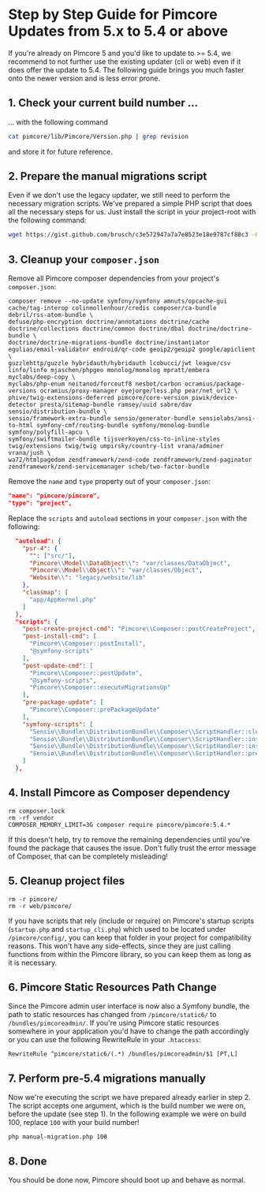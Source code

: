 # Step by Step Guide for Pimcore Updates from 5.x to 5.4 or above

If you're already on Pimcore 5 and you'd like to update to >= 5.4, we recommend to not further use the existing 
updater (cli or web) even if it does offer the update to 5.4. The following guide brings you much faster onto 
the newer version and is less error prone.  

## 1. Check your current build number ...
... with the following command
```bash
cat pimcore/lib/Pimcore/Version.php | grep revision
```
and store it for future reference. 

## 2. Prepare the manual migrations script
Even if we don't use the legacy updater, we still need to perform the necessary migration scripts. 
We've prepared a simple PHP script that does all the necessary steps for us.
Just install the script in your project-root with the following command: 
```bash
wget https://gist.github.com/brusch/c3e572947a7a7e8523e18e9787cf88c3 -O manual-migrations.php
```

## 3. Cleanup your `composer.json`

Remove all Pimcore composer dependencies from your project's `composer.json`: 
```
composer remove --no-update symfony/symfony amnuts/opcache-gui cache/tag-interop colinmollenhour/credis composer/ca-bundle debril/rss-atom-bundle \
defuse/php-encryption doctrine/annotations doctrine/cache doctrine/collections doctrine/common doctrine/dbal doctrine/doctrine-bundle \
doctrine/doctrine-migrations-bundle doctrine/instantiator egulias/email-validator endroid/qr-code geoip2/geoip2 google/apiclient \
guzzlehttp/guzzle hybridauth/hybridauth lcobucci/jwt league/csv linfo/linfo mjaschen/phpgeo monolog/monolog mpratt/embera myclabs/deep-copy \
myclabs/php-enum neitanod/forceutf8 nesbot/carbon ocramius/package-versions ocramius/proxy-manager oyejorge/less.php pear/net_url2 \
phive/twig-extensions-deferred pimcore/core-version piwik/device-detector presta/sitemap-bundle ramsey/uuid sabre/dav sensio/distribution-bundle \
sensio/framework-extra-bundle sensio/generator-bundle sensiolabs/ansi-to-html symfony-cmf/routing-bundle symfony/monolog-bundle symfony/polyfill-apcu \
symfony/swiftmailer-bundle tijsverkoyen/css-to-inline-styles twig/extensions twig/twig umpirsky/country-list vrana/adminer vrana/jush \
wa72/htmlpagedom zendframework/zend-code zendframework/zend-paginator zendframework/zend-servicemanager scheb/two-factor-bundle 
```

Remove the `name` and `type` property out of your `composer.json`: 
```json
"name": "pimcore/pimcore",
"type": "project",
```

Replace the `scripts` and `autoload` sections in your `composer.json` with the following: 
```json
  "autoload": {
    "psr-4": {
      "": ["src/"],
      "Pimcore\\Model\\DataObject\\": "var/classes/DataObject",
      "Pimcore\\Model\\Object\\": "var/classes/Object",
      "Website\\": "legacy/website/lib"
    },
    "classmap": [
      "app/AppKernel.php"
    ]
  },
  "scripts": {
    "post-create-project-cmd": "Pimcore\\Composer::postCreateProject",
    "post-install-cmd": [
      "Pimcore\\Composer::postInstall",
      "@symfony-scripts"
    ],
    "post-update-cmd": [
      "Pimcore\\Composer::postUpdate",
      "@symfony-scripts",
      "Pimcore\\Composer::executeMigrationsUp"
    ],
    "pre-package-update": [
      "Pimcore\\Composer::prePackageUpdate"
    ],
    "symfony-scripts": [
      "Sensio\\Bundle\\DistributionBundle\\Composer\\ScriptHandler::clearCache",
      "Sensio\\Bundle\\DistributionBundle\\Composer\\ScriptHandler::installAssets",
      "Sensio\\Bundle\\DistributionBundle\\Composer\\ScriptHandler::installRequirementsFile",
      "Sensio\\Bundle\\DistributionBundle\\Composer\\ScriptHandler::prepareDeploymentTarget"
    ]
  },
```

## 4. Install Pimcore as Composer dependency 
```
rm composer.lock
rm -rf vendor
COMPOSER_MEMORY_LIMIT=3G composer require pimcore/pimcore:5.4.*
```

If this doesn't help, try to remove the remaining dependencies until you've found the package that causes the issue. 
Don't fully trust the error message of Composer, that can be completely misleading! 

## 5. Cleanup project files
```
rm -r pimcore/
rm -r web/pimcore/
```

If you have scripts that rely (include or require) on Pimcore's startup scripts (`startup.php` and `startup_cli.php`) 
which used to be located under `/pimcore/config/`, you can keep that folder in your project for compatibility reasons. 
This won't have any side-effects, since they are just calling functions from within the Pimcore library, so you can keep
them as long as it is necessary.  

## 6. Pimcore Static Resources Path Change
Since the Pimcore admin user interface is now also a Symfony bundle, the path to static resources has changed from 
`/pimcore/static6/` to `/bundles/pimcoreadmin/`. If you're using Pimcore static resources somewhere in your application 
you'd have to change the path accordingly or you can use the following RewriteRule in your `.htaccess`: 
```
RewriteRule ^pimcore/static6/(.*) /bundles/pimcoreadmin/$1 [PT,L]
```

## 7. Perform pre-5.4 migrations manually
Now we're executing the script we have prepared already earlier in step 2. 
The script accepts one argument, which is the build number we were on, before the update (see step 1). 
In the following example we were on build 100, replace `100` with your build number! 

```
php manual-migration.php 100
```

## 8. Done 
You should be done now, Pimcore should boot up and behave as normal. 